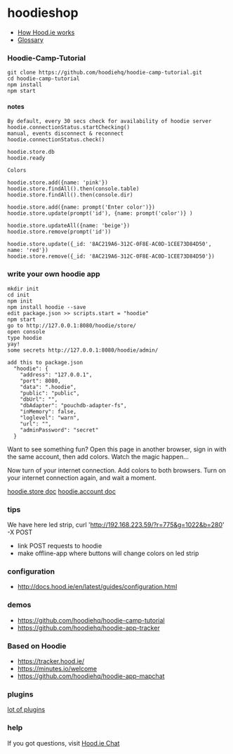 # hoodieshop

* [How Hood.ie works](http://docs.hood.ie/en/latest/about/how-hoodie-works.html)
* [Glossary](http://docs.hood.ie/en/latest/about/glossary.html)

### Hoodie-Camp-Tutorial
```
git clone https://github.com/hoodiehq/hoodie-camp-tutorial.git
cd hoodie-camp-tutorial
npm install
npm start
```
#### notes
```
By default, every 30 secs check for availability of hoodie server
hoodie.connectionStatus.startChecking()
manual, events disconnect & reconnect
hoodie.connectionStatus.check()

hoodie.store.db
hoodie.ready

Colors

hoodie.store.add({name: 'pink'})
hoodie.store.findAll().then(console.table)
hoodie.store.findAll().then(console.dir)

hoodie.store.add({name: prompt('Enter color')})
hoodie.store.update(prompt('id'), {name: prompt('color')} )

hoodie.store.updateAll({name: 'beige'})
hoodie.store.remove(prompt('id'))

hoodie.store.update({_id: '8AC219A6-312C-0F8E-AC0D-1CEE73D84D50', name: 'red'})
hoodie.store.remove({_id: '8AC219A6-312C-0F8E-AC0D-1CEE73D84D50'})
```

### write your own hoodie app
```
mkdir init
cd init
npm init
npm install hoodie --save
edit package.json >> scripts.start = "hoodie"
npm start
go to http://127.0.0.1:8080/hoodie/store/
open console
type hoodie
yay!
some secrets http://127.0.0.1:8080/hoodie/admin/
```

```
add this to package.json
  "hoodie": {
    "address": "127.0.0.1",
    "port": 8080,
    "data": ".hoodie",
    "public": "public",
    "dbUrl": "",
    "dbAdapter": "pouchdb-adapter-fs",
    "inMemory": false,
    "loglevel": "warn",
    "url": "",
    "adminPassword": "secret"
  }
```

Want to see something fun? Open this page in another browser, sign in with the same account, then add colors. Watch the magic happen…

Now turn of your internet connection. Add colors to both browsers. Turn on your internet connection again, and wait a moment.

[hoodie.store doc](http://docs.hood.ie/en/latest/api/client/hoodie.html#hoodie-store)
[hoodie.account doc](http://docs.hood.ie/en/latest/api/client/hoodie.account.html)

### tips

We have here led strip, curl  'http://192.168.223.59/?r=775&g=1022&b=280' -X POST

* link POST requests to hoodie
* make offline-app where buttons will change colors on led strip

### configuration

* http://docs.hood.ie/en/latest/guides/configuration.html

### demos

* https://github.com/hoodiehq/hoodie-camp-tutorial
* https://github.com/hoodiehq/hoodie-app-tracker

### Based on Hoodie

* https://tracker.hood.ie/
* https://minutes.io/welcome
* https://github.com/hoodiehq/hoodie-app-mapchat

### plugins
[lot of plugins](https://www.npmjs.com/search?q=hoodie-plugin-)

### help

If you got questions, visit [Hood.ie Chat](http://hood.ie/chat/)
